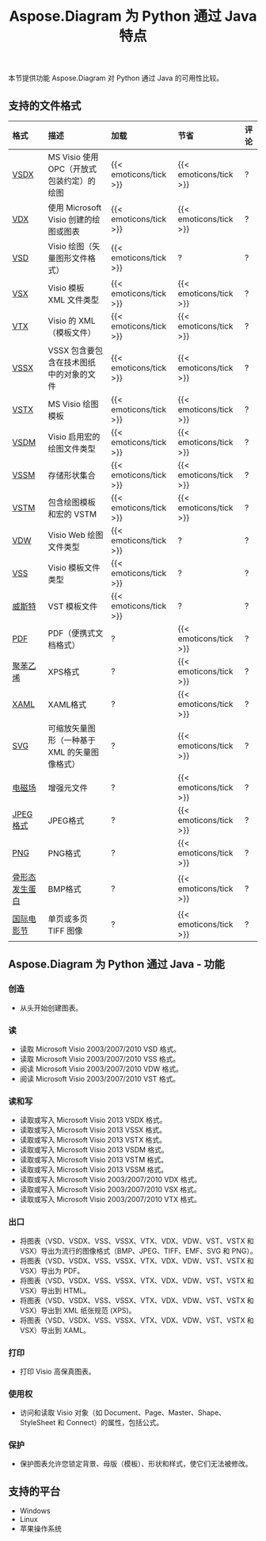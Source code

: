 ﻿---
title: Aspose.Diagram 为 Python 通过 Java 特点
type: docs
weight: 10
url: /zh/java/aspose-diagram-for-python-via-java-features/
---
本节提供功能 Aspose.Diagram 对 Python 通过 Java 的可用性比较。
## **支持的文件格式**

|**格式**|**描述**|**加载**|**节省**|**评论**|
|:- |:- |:- |:- |:- |
|[VSDX](https://docs.fileformat.com/visio/vsdx/)|MS Visio 使用 OPC（开放式包装约定）的绘图|{{< emoticons/tick >}}|{{< emoticons/tick >}}|?|
|[VDX](https://docs.fileformat.com/visio/vdx/)|使用 Microsoft Visio 创建的绘图或图表|{{< emoticons/tick >}}|{{< emoticons/tick >}}|?|
|[VSD](https://docs.fileformat.com/visio/vsd/)|Visio 绘图（矢量图形文件格式）|{{< emoticons/tick >}}|?|?|
|[VSX](https://docs.fileformat.com/visio/vsx/)|Visio 模板 XML 文件类型|{{< emoticons/tick >}}|{{< emoticons/tick >}}|?|
|[VTX](https://docs.fileformat.com/visio/vtx/)|Visio 的 XML（模板文件）|{{< emoticons/tick >}}|{{< emoticons/tick >}}|?|
|[VSSX](https://docs.fileformat.com/visio/vssx/)|VSSX 包含要包含在技术图纸中的对象的文件|{{< emoticons/tick >}}|{{< emoticons/tick >}}|?|
|[VSTX](https://docs.fileformat.com/visio/vstx/)|MS Visio 绘图模板|{{< emoticons/tick >}}|{{< emoticons/tick >}}|?|
|[VSDM](https://docs.fileformat.com/visio/vsdm/)|Visio 启用宏的绘图文件类型|{{< emoticons/tick >}}|{{< emoticons/tick >}}|?|
|[VSSM](https://docs.fileformat.com/visio/vssm/)|存储形状集合|{{< emoticons/tick >}}|{{< emoticons/tick >}}|?|
|[VSTM](https://docs.fileformat.com/visio/vstm/)|包含绘图模板和宏的 VSTM|{{< emoticons/tick >}}|{{< emoticons/tick >}}|?|
|[VDW](https://docs.fileformat.com/visio/vdw/)|Visio Web 绘图文件类型|{{< emoticons/tick >}}|?|?|
|[VSS](https://docs.fileformat.com/visio/vss/)|Visio 模板文件类型|{{< emoticons/tick >}}|?|?|
|[威斯特](https://docs.fileformat.com/visio/vst/)|VST 模板文件|{{< emoticons/tick >}}|?|?|
|[PDF](https://docs.fileformat.com/pdf/)|PDF（便携式文档格式）|?|{{< emoticons/tick >}}|?|
|[聚苯乙烯](https://docs.fileformat.com/page-description-language/xps/)|XPS格式|?|{{< emoticons/tick >}}|?|
|[XAML](https://docs.fileformat.com/web/xaml/)|XAML格式|?|{{< emoticons/tick >}}|?|
|[SVG](https://docs.fileformat.com/specification/page-description-language/svg/)|可缩放矢量图形（一种基于 XML 的矢量图像格式）|?|{{< emoticons/tick >}}|?|
|[电磁场](https://docs.fileformat.com/image/emf/)|增强元文件|?|{{< emoticons/tick >}}|?|
|[JPEG格式](https://docs.fileformat.com/image/jpeg/)|JPEG格式|?|{{< emoticons/tick >}}|?|
|[PNG](https://docs.fileformat.com/image/png/)|PNG格式|?|{{< emoticons/tick >}}|?|
|[骨形态发生蛋白](https://docs.fileformat.com/image/bmp/)|BMP格式|?|{{< emoticons/tick >}}|?|
|[国际电影节](https://docs.fileformat.com/image/tiff/)|单页或多页 TIFF 图像|?|{{< emoticons/tick >}}|?|
## **Aspose.Diagram 为 Python 通过 Java - 功能**
### **创造**
- 从头开始创建图表。
### **读**
- 读取 Microsoft Visio 2003/2007/2010 VSD 格式。
- 读取 Microsoft Visio 2003/2007/2010 VSS 格式。
- 阅读 Microsoft Visio 2003/2007/2010 VDW 格式。
- 阅读 Microsoft Visio 2003/2007/2010 VST 格式。
### **读和写**
- 读取或写入 Microsoft Visio 2013 VSDX 格式。
- 读取或写入 Microsoft Visio 2013 VSSX 格式。
- 读取或写入 Microsoft Visio 2013 VSTX 格式。
- 读取或写入 Microsoft Visio 2013 VSDM 格式。
- 读取或写入 Microsoft Visio 2013 VSTM 格式。
- 读取或写入 Microsoft Visio 2013 VSSM 格式。
- 读取或写入 Microsoft Visio 2003/2007/2010 VDX 格式。
- 读取或写入 Microsoft Visio 2003/2007/2010 VSX 格式。
- 读取或写入 Microsoft Visio 2003/2007/2010 VTX 格式。
### **出口**
- 将图表（VSD、VSDX、VSS、VSSX、VTX、VDX、VDW、VST、VSTX 和 VSX）导出为流行的图像格式（BMP、JPEG、TIFF、EMF、SVG 和 PNG）。
- 将图表（VSD、VSDX、VSS、VSSX、VTX、VDX、VDW、VST、VSTX 和 VSX）导出为 PDF。
- 将图表（VSD、VSDX、VSS、VSSX、VTX、VDX、VDW、VST、VSTX 和 VSX）导出到 HTML。
- 将图表（VSD、VSDX、VSS、VSSX、VTX、VDX、VDW、VST、VSTX 和 VSX）导出到 XML 纸张规范 (XPS)。
- 将图表（VSD、VSDX、VSS、VSSX、VTX、VDX、VDW、VST、VSTX 和 VSX）导出到 XAML。
### **打印**
- 打印 Visio 高保真图表。
### **使用权**
- 访问和读取 Visio 对象（如 Document、Page、Master、Shape、StyleSheet 和 Connect）的属性，包括公式。
### **保护**
- 保护图表允许您锁定背景、母版（模板）、形状和样式，使它们无法被修改。
## **支持的平台**
- Windows
- Linux
- 苹果操作系统
